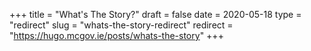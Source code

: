 +++
title = "What's The Story?"
draft = false
date = 2020-05-18
type = "redirect"
slug = "whats-the-story-redirect"
redirect = "https://hugo.mcgov.ie/posts/whats-the-story"
+++


